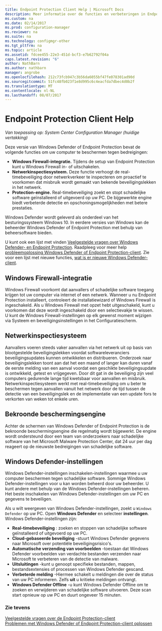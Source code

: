 ```yaml
---
title: Endpoint Protection Client Help | Microsoft Docs
description: Meer informatie over de functies en verbeteringen in Endpoint Protection die beter te beschermen van uw computer tegen bedreigingen.
ms.custom: na
ms.date: 02/14/2017
ms.prod: configuration-manager
ms.reviewer: na
ms.suite: na
ms.technology: configmgr-other
ms.tgt_pltfrm: na
ms.topic: article
ms.assetid: fdcee455-22e3-451d-bcf3-e7b62792f04a
caps.latest.revision: "6"
author: NathBarn
ms.author: nathbarn
manager: angrobe
ms.openlocfilehash: 212c73fcb947c3b56da6055bf47fe078301ad90d
ms.sourcegitcommit: 51fc48fb023f1e8d995c6c4eacfda7dbec4d0b2f
ms.translationtype: MT
ms.contentlocale: nl-NL
ms.lasthandoff: 08/07/2017
---
```

# <a name="endpoint-protection-client-help"></a>Endpoint Protection Client Help

*Van toepassing op: System Center Configuration Manager (huidige vertakking)*


Deze versie van Windows Defender of Endpoint Protection bevat de volgende functies om uw computer te beschermen tegen bedreigingen:  

-   **Windows Firewall-integratie.** Tijdens de setup van Endpoint Protection kunt u Windows Firewall in- of uitschakelen.  
-   **Netwerkinspectiesysteem.** Deze functie verhoogt de real-timebeveiliging door netwerkverkeer te inspecteren om proactief te voorkomen dat misbruik wordt gemaakt van bekende beveiligingslekken in het netwerk.  
-   **Protection-engine.** Real-timebeveiliging zoekt en stopt schadelijke software geïnstalleerd of uitgevoerd op uw PC. De bijgewerkte engine biedt verbeterde detectie en opschoningsmogelijkheden met betere prestaties.  

Windows Defender wordt geleverd als onderdeel van het besturingssysteem Windows 10.  In eerdere versies van Windows kan de beheerder Windows Defender of Endpoint Protection met behulp van beheersoftware bieden.

U kunt ook een lijst met vinden [Veelgestelde vragen over Windows Defender- en Endpoint Protection](endpoint-protection-client-faq.md). Raadpleeg voor meer help [probleemoplossing Windows Defender of Endpoint Protection-client](troubleshoot-endpoint-client.md). Zie voor een lijst met nieuwe functies, [wat is er nieuwe Windows Defender-client](https://support.microsoft.com/help/29276/windows-10-whats-new-in-windows-defender).

## <a name="windows-firewall-integration"></a>Windows Firewall-integratie  
 Windows Firewall voorkomt dat aanvallers of schadelijke software toegang krijgen tot uw computer via internet of een netwerk. Wanneer u nu Endpoint Protection installeert, controleert de installatiewizard of Windows Firewall is ingeschakeld. Als u Windows Firewall met opzet hebt uitgeschakeld, kunt u voorkomen dat deze wordt ingeschakeld door een selectievakje te wissen. U kunt de Windows Firewall-instellingen op elk gewenst moment wijzigen via Systeem en beveiligingsinstellingen in het Configuratiescherm.  

## <a name="network-inspection-system"></a>Netwerkinspectiesysteem  
 Aanvallers voeren steeds vaker aanvallen via het netwerk uit op basis van blootgestelde beveiligingslekken voordat softwareleveranciers beveiligingsupdates kunnen ontwikkelen en distribueren. Onderzoek naar beveiligingslekken toont aan dat het een maand of langer kan duren vanaf de eerste melding van een aanval voordat een geschikte beveiligingsupdate is ontwikkeld, getest en vrijgegeven. Door dit gat in de beveiliging zijn veel computers gedurende lange tijd kwetsbaar voor aanvallen en misbruik. Netwerkinspectiesysteem werkt met real-timebeveiliging om u beter te beschermen tegen aanvallen vanuit het netwerk door de tijd tussen de detectie van een beveiligingslek en de implementatie van een update fors te verkorten van weken tot enkele uren.  

## <a name="award-winning-protection-engine"></a>Bekroonde beschermingsengine  
 Achter de schermen van Windows Defender of Endpoint Protection is de bekroonde beschermingsengine die regelmatig wordt bijgewerkt. De engine wordt ondersteund door een team van onderzoekers naar schadelijke software van het Microsoft Malware Protection Center, dat 24 uur per dag reageert op de nieuwste bedreigingen van schadelijke software.  

## <a name="windows-defender-settings"></a>Windows Defender-instellingen
Windows Defender-instellingen inschakelen-instellingen waarmee u uw computer beschermen tegen schadelijke software. Sommige Windows Defender-instellingen voor u kan worden beheerd door uw beheerder. U kunt andere met behulp van de Windows Defender-instellingen beheren. Het beste inschakelen van Windows Defender-instellingen om uw PC en gegevens te beveiligen.

Als u wilt weergeven van Windows Defender-instellingen, zoekt u `Windows Defender` op uw PC. Open **Windows Defender** en selecteer **instellingen**. Windows Defender-instellingen zijn:
- **Real-timebeveiliging** : zoeken en stoppen van schadelijke software geïnstalleerd of uitgevoerd op uw PC.
- **Cloud-gebaseerde beveiliging** -stuurt Windows Defender gegevens naar Microsoft over potentiële beveiligingsrisico's.
- **Automatische verzending van voorbeelden** -toestaan dat Windows Defender voorbeelden van verdachte bestanden verzenden naar Microsoft te verbeteren van de detectie van malware.
- **Uitsluitingen** -kunt u genoopt specifieke bestanden, mappen, bestandsextensies of processen van Windows Defender gescand.
- **Verbeterde melding** -Hiermee schakelt u meldingen die over de status van uw PC informeren. Zelfs **uit** u kritieke meldingen ontvangt.
- **Windows Defender Offline** -u kunt Windows Defender Offline om te zoeken en verwijderen van schadelijke software uitvoeren. Deze scan start opnieuw op uw PC en duurt ongeveer 15 minuten.

### <a name="see-also"></a>Zie tevens  
 [Veelgestelde vragen over de Endpoint Protection-client](endpoint-protection-client-faq.md)   
 [Problemen met Windows Defender of Endpoint Protection-client oplossen](troubleshoot-endpoint-client.md)

